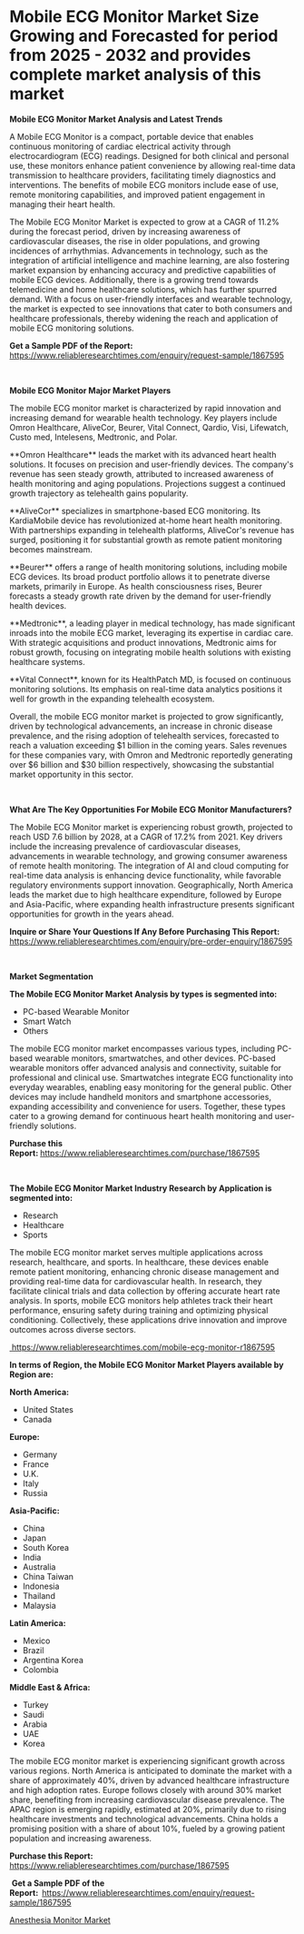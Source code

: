 <p><h1>Mobile ECG Monitor Market Size Growing and Forecasted for period from 2025 - 2032 and provides complete market analysis of this market</h1></p><p><strong>Mobile ECG Monitor Market Analysis and Latest Trends</strong></p>
<p><p>A Mobile ECG Monitor is a compact, portable device that enables continuous monitoring of cardiac electrical activity through electrocardiogram (ECG) readings. Designed for both clinical and personal use, these monitors enhance patient convenience by allowing real-time data transmission to healthcare providers, facilitating timely diagnostics and interventions. The benefits of mobile ECG monitors include ease of use, remote monitoring capabilities, and improved patient engagement in managing their heart health.</p><p>The Mobile ECG Monitor Market is expected to grow at a CAGR of 11.2% during the forecast period, driven by increasing awareness of cardiovascular diseases, the rise in older populations, and growing incidences of arrhythmias. Advancements in technology, such as the integration of artificial intelligence and machine learning, are also fostering market expansion by enhancing accuracy and predictive capabilities of mobile ECG devices. Additionally, there is a growing trend towards telemedicine and home healthcare solutions, which has further spurred demand. With a focus on user-friendly interfaces and wearable technology, the market is expected to see innovations that cater to both consumers and healthcare professionals, thereby widening the reach and application of mobile ECG monitoring solutions.</p></p>
<p><strong>Get a Sample PDF of the Report:&nbsp;</strong> <a href="https://www.reliableresearchtimes.com/enquiry/request-sample/1867595?utm_campaign=2992&utm_medium=2&utm_source=Github&utm_content=ia&utm_term=04032025&utm_id=mobile-ecg-monitor">https://www.reliableresearchtimes.com/enquiry/request-sample/1867595</a></p>
<p>&nbsp;</p>
<p><strong>Mobile ECG Monitor Major Market Players</strong></p>
<p><p>The mobile ECG monitor market is characterized by rapid innovation and increasing demand for wearable health technology. Key players include Omron Healthcare, AliveCor, Beurer, Vital Connect, Qardio, Visi, Lifewatch, Custo med, Intelesens, Medtronic, and Polar.</p><p>**Omron Healthcare** leads the market with its advanced heart health solutions. It focuses on precision and user-friendly devices. The company's revenue has seen steady growth, attributed to increased awareness of health monitoring and aging populations. Projections suggest a continued growth trajectory as telehealth gains popularity.</p><p>**AliveCor** specializes in smartphone-based ECG monitoring. Its KardiaMobile device has revolutionized at-home heart health monitoring. With partnerships expanding in telehealth platforms, AliveCor's revenue has surged, positioning it for substantial growth as remote patient monitoring becomes mainstream.</p><p>**Beurer** offers a range of health monitoring solutions, including mobile ECG devices. Its broad product portfolio allows it to penetrate diverse markets, primarily in Europe. As health consciousness rises, Beurer forecasts a steady growth rate driven by the demand for user-friendly health devices.</p><p>**Medtronic**, a leading player in medical technology, has made significant inroads into the mobile ECG market, leveraging its expertise in cardiac care. With strategic acquisitions and product innovations, Medtronic aims for robust growth, focusing on integrating mobile health solutions with existing healthcare systems.</p><p>**Vital Connect**, known for its HealthPatch MD, is focused on continuous monitoring solutions. Its emphasis on real-time data analytics positions it well for growth in the expanding telehealth ecosystem.</p><p>Overall, the mobile ECG monitor market is projected to grow significantly, driven by technological advancements, an increase in chronic disease prevalence, and the rising adoption of telehealth services, forecasted to reach a valuation exceeding $1 billion in the coming years. Sales revenues for these companies vary, with Omron and Medtronic reportedly generating over $6 billion and $30 billion respectively, showcasing the substantial market opportunity in this sector.</p></p>
<p>&nbsp;</p>
<p><strong>What Are The Key Opportunities For Mobile ECG Monitor Manufacturers?</strong></p>
<p><p>The Mobile ECG Monitor market is experiencing robust growth, projected to reach USD 7.6 billion by 2028, at a CAGR of 17.2% from 2021. Key drivers include the increasing prevalence of cardiovascular diseases, advancements in wearable technology, and growing consumer awareness of remote health monitoring. The integration of AI and cloud computing for real-time data analysis is enhancing device functionality, while favorable regulatory environments support innovation. Geographically, North America leads the market due to high healthcare expenditure, followed by Europe and Asia-Pacific, where expanding health infrastructure presents significant opportunities for growth in the years ahead.</p></p>
<p><strong>Inquire or Share Your Questions If Any Before Purchasing This Report:</strong> <a href="https://www.reliableresearchtimes.com/enquiry/pre-order-enquiry/1867595?utm_campaign=2992&utm_medium=2&utm_source=Github&utm_content=ia&utm_term=04032025&utm_id=mobile-ecg-monitor">https://www.reliableresearchtimes.com/enquiry/pre-order-enquiry/1867595</a></p>
<p>&nbsp;</p>
<p><strong>Market Segmentation</strong></p>
<p><strong>The Mobile ECG Monitor Market Analysis by types is segmented into:</strong></p>
<p><ul><li>PC-based Wearable Monitor</li><li>Smart Watch</li><li>Others</li></ul></p>
<p><p>The mobile ECG monitor market encompasses various types, including PC-based wearable monitors, smartwatches, and other devices. PC-based wearable monitors offer advanced analysis and connectivity, suitable for professional and clinical use. Smartwatches integrate ECG functionality into everyday wearables, enabling easy monitoring for the general public. Other devices may include handheld monitors and smartphone accessories, expanding accessibility and convenience for users. Together, these types cater to a growing demand for continuous heart health monitoring and user-friendly solutions.</p></p>
<p><strong>Purchase this Report:&nbsp;</strong><a href="https://www.reliableresearchtimes.com/purchase/1867595?utm_campaign=2992&utm_medium=2&utm_source=Github&utm_content=ia&utm_term=04032025&utm_id=mobile-ecg-monitor">https://www.reliableresearchtimes.com/purchase/1867595</a></p>
<p>&nbsp;</p>
<p><strong>The Mobile ECG Monitor Market Industry Research by Application is segmented into:</strong></p>
<p><ul><li>Research</li><li>Healthcare</li><li>Sports</li></ul></p>
<p><p>The mobile ECG monitor market serves multiple applications across research, healthcare, and sports. In healthcare, these devices enable remote patient monitoring, enhancing chronic disease management and providing real-time data for cardiovascular health. In research, they facilitate clinical trials and data collection by offering accurate heart rate analysis. In sports, mobile ECG monitors help athletes track their heart performance, ensuring safety during training and optimizing physical conditioning. Collectively, these applications drive innovation and improve outcomes across diverse sectors.</p></p>
<p><a href="https://www.reliableresearchtimes.com/mobile-ecg-monitor-r1867595?utm_campaign=2992&utm_medium=2&utm_source=Github&utm_content=ia&utm_term=04032025&utm_id=mobile-ecg-monitor">&nbsp;https://www.reliableresearchtimes.com/mobile-ecg-monitor-r1867595</a></p>
<p><strong>In terms of Region, the Mobile ECG Monitor Market Players available by Region are:</strong></p>
<p>
    <p> <strong> North America: </strong>
        <ul>
            <li>United States</li>
            <li>Canada</li>
        </ul>
        </p> 
    <p> <strong> Europe: </strong>
        <ul>
            <li>Germany</li>
            <li>France</li>
            <li>U.K.</li>
            <li>Italy</li>
            <li>Russia</li>
        </ul>
        </p> 
    <p> <strong> Asia-Pacific: </strong>
        <ul>
            <li>China</li>
            <li>Japan</li>
            <li>South Korea</li>
            <li>India</li>
            <li>Australia</li>
            <li>China Taiwan</li>
            <li>Indonesia</li>
            <li>Thailand</li>
            <li>Malaysia</li>
        </ul>
        </p> 
    <p> <strong> Latin America: </strong>
        <ul>
            <li>Mexico</li>
            <li>Brazil</li>
            <li>Argentina Korea</li>
            <li>Colombia</li>
        </ul>
        </p> 
    <p> <strong> Middle East & Africa: </strong>
        <ul>
            <li>Turkey</li>
            <li>Saudi</li>
            <li>Arabia</li>
            <li>UAE</li>
            <li>Korea</li>
        </ul>
    </p>
    </p>
<p><p>The mobile ECG monitor market is experiencing significant growth across various regions. North America is anticipated to dominate the market with a share of approximately 40%, driven by advanced healthcare infrastructure and high adoption rates. Europe follows closely with around 30% market share, benefiting from increasing cardiovascular disease prevalence. The APAC region is emerging rapidly, estimated at 20%, primarily due to rising healthcare investments and technological advancements. China holds a promising position with a share of about 10%, fueled by a growing patient population and increasing awareness.</p></p>
<p><strong>Purchase this Report: </strong><a href="https://www.reliableresearchtimes.com/purchase/1867595?utm_campaign=2992&utm_medium=2&utm_source=Github&utm_content=ia&utm_term=04032025&utm_id=mobile-ecg-monitor">https://www.reliableresearchtimes.com/purchase/1867595</a></p>
<p>&nbsp;<strong>Get a Sample PDF of the Report:&nbsp;&nbsp;</strong><a href="https://www.reliableresearchtimes.com/enquiry/request-sample/1867595?utm_campaign=2992&utm_medium=2&utm_source=Github&utm_content=ia&utm_term=04032025&utm_id=mobile-ecg-monitor">https://www.reliableresearchtimes.com/enquiry/request-sample/1867595</a></p>
<p><strong></strong></p>
<p><p><a href="https://github.com/saroarmaicky/Market-Research-Report-List-1/blob/main/anesthesia-monitor-market.md?utm_campaign=2992&utm_medium=2&utm_source=Github&utm_content=ia&utm_term=04032025&utm_id=mobile-ecg-monitor">Anesthesia Monitor Market</a></p></p>